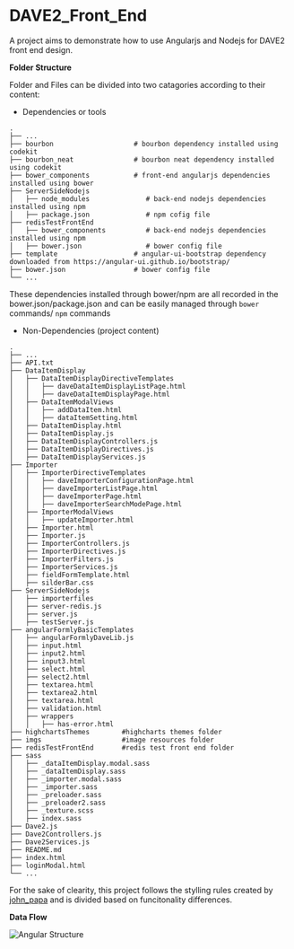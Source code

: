 # DAVE2_Front_End
A project aims to demonstrate how to use Angularjs and Nodejs for DAVE2 front end design.

**Folder Structure**

Folder and Files can be divided into two catagories according to their content: 
* Dependencies or tools
```
.
├── ...
├── bourbon                    # bourbon dependency installed using codekit
├── bourbon_neat               # bourbon neat dependency installed using codekit
├── bower_components           # front-end angularjs dependencies installed using bower
├── ServerSideNodejs
│   ├── node_modules              # back-end nodejs dependencies installed using npm
│   ├── package.json              # npm cofig file
├── redisTestFrontEnd
│   ├── bower_components          # back-end nodejs dependencies installed using npm
│   ├── bower.json                # bower config file
├── template                   # angular-ui-bootstrap dependency downloaded from https://angular-ui.github.io/bootstrap/
├── bower.json                 # bower config file
└── ...
```
These dependencies installed through bower/npm are all recorded in the bower.json/package.json and can be easily managed through `bower` commands/ `npm` commands
* Non-Dependencies (project content)
```
.
├── ...
├── API.txt                    
├── DataItemDisplay             
│   ├── DataItemDisplayDirectiveTemplates
│   │   ├── daveDataItemDisplayListPage.html
│   │   ├── daveDataItemDisplayPage.html
│   ├── DataItemModalViews
│   │   ├── addDataItem.html
│   │   ├── dataItemSetting.html
│   ├── DataItemDisplay.html
│   ├── DataItemDisplay.js
│   ├── DataItemDisplayControllers.js
│   ├── DataItemDisplayDirectives.js
│   ├── DataItemDisplayServices.js
├── Importer                
│   ├── ImporterDirectiveTemplates
│   │   ├── daveImporterConfigurationPage.html
│   │   ├── daveImporterListPage.html
│   │   ├── daveImporterPage.html
│   │   ├── daveImporterSearchModePage.html
│   ├── ImporterModalViews
│   │   ├── updateImporter.html
│   ├── Importer.html
│   ├── Importer.js
│   ├── ImporterControllers.js
│   ├── ImporterDirectives.js
│   ├── ImporterFilters.js
│   ├── ImporterServices.js
│   ├── fieldFormTemplate.html
│   ├── silderBar.css
├── ServerSideNodejs
│   ├── importerfiles        
│   ├── server-redis.js          
│   ├── server.js
│   ├── testServer.js
├── angularFormlyBasicTemplates
│   ├── angularFormlyDaveLib.js 
│   ├── input.html
│   ├── input2.html
│   ├── input3.html
│   ├── select.html
│   ├── select2.html
│   ├── textarea.html
│   ├── textarea2.html
│   ├── textarea.html
│   ├── validation.html
│   ├── wrappers
│   │   ├── has-error.html
├── highchartsThemes        #highcharts themes folder
├── imgs                    #image resources folder
├── redisTestFrontEnd       #redis test front end folder
├── sass
│   ├── _dataItemDisplay.modal.sass
│   ├── _dataItemDisplay.sass
│   ├── _importer.modal.sass
│   ├── _importer.sass
│   ├── _preloader.sass
│   ├── _preloader2.sass
│   ├── _texture.scss
│   ├── index.sass
├── Dave2.js
├── Dave2Controllers.js
├── Dave2Services.js
├── README.md
├── index.html
├── loginModal.html
└── ...
```
For the sake of clearity, this project follows the stylling rules created by [john_papa](https://github.com/johnpapa/angular-styleguide) and is divided based on funcitonality differences.

**Data Flow**

![Angular Structure](https://raw.githubusercontent.com/watrool/DAVE2_Front_End_Documents/master/DAVE2%20Angular%20Structure.jpg)
